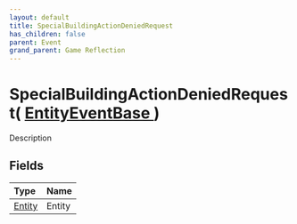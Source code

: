 ```yaml
---
layout: default
title: SpecialBuildingActionDeniedRequest
has_children: false
parent: Event
grand_parent: Game Reflection
---
```

# SpecialBuildingActionDeniedRequest( [ EntityEventBase ](/docs/game-reflection/events/entity_event_base) )
Description 

## Fields

| Type | Name |
|:-------------|:--------------|
| [Entity](/docs/game-reflection/classes/entity) | Entity |

